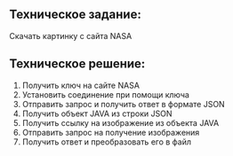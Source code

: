 ## Техническое задание: 
Cкачать картинку с сайта NASA

## Техническое решение:
1. Получить ключ на сайте NASA
2. Установить соединение при помощи ключа
3. Отправить запрос и получить ответ в формате JSON
4. Получить объект JAVA из строки JSON
5. Получить ссылку на изображение из объекта JAVA
6. Отправить запрос на получение изображения
7. Получить ответ и преобразовать его в файл
   